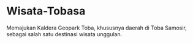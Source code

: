 # Wisata-Tobasa
 Memajukan Kaldera Geopark Toba, khususnya daerah di Toba Samosir, sebagai salah satu destinasi wisata unggulan. 
